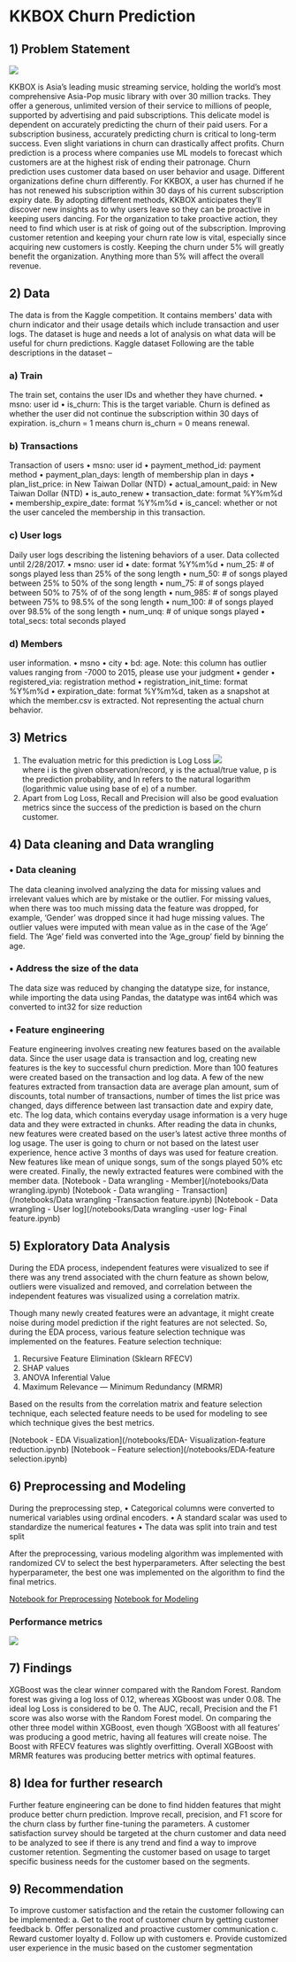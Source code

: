 # KKBOX Churn Prediction

## 1)	Problem Statement

 ![](/docs/image/churn.jpg)
 
KKBOX is Asia’s leading music streaming service, holding the world’s most comprehensive Asia-Pop music library with over 30 million tracks. They offer a generous, unlimited version of their service to millions of people, supported by advertising and paid subscriptions. This delicate model is dependent on accurately predicting the churn of their paid users. For a subscription business, accurately predicting churn is critical to long-term success. Even slight variations in churn can drastically affect profits. Churn prediction is a process where companies use ML models to forecast which customers are at the highest risk of ending their patronage. Churn prediction uses customer data based on user behavior and usage.
Different organizations define churn differently. For KKBOX, a user has churned if he has not renewed his subscription within 30 days of his current subscription expiry date.  By adopting different methods, KKBOX anticipates they’ll discover new insights as to why users leave so they can be proactive in keeping users dancing. For the organization to take proactive action, they need to find which user is at risk of going out of the subscription.
Improving customer retention and keeping your churn rate low is vital, especially since acquiring new customers is costly. Keeping the churn under 5% will greatly benefit the organization. Anything more than 5% will affect the overall revenue.

## 2)	Data
The data is from the Kaggle competition. It contains members' data with churn indicator and their usage details which include transaction and user logs. The dataset is huge and needs a lot of analysis on what data will be useful for churn predictions.
Kaggle dataset
Following are the table descriptions in the dataset –
### a)	Train
The train set, contains the user IDs and whether they have churned.
•	msno: user id
•	is_churn: This is the target variable. Churn is defined as whether the user did not continue the subscription within 30 days of expiration. is_churn = 1 means churn is_churn = 0 means renewal.
### b)	Transactions
 Transaction of users 
•	msno: user id
•	payment_method_id: payment method
•	payment_plan_days: length of membership plan in days
•	plan_list_price: in New Taiwan Dollar (NTD)
•	actual_amount_paid: in New Taiwan Dollar (NTD)
•	is_auto_renew
•	transaction_date: format %Y%m%d
•	membership_expire_date: format %Y%m%d
•	is_cancel: whether or not the user canceled the membership in this transaction.
### c)	User logs
Daily user logs describing the listening behaviors of a user. Data collected until 2/28/2017.
•	msno: user id
•	date: format %Y%m%d
•	num_25: # of songs played less than 25% of the song length
•	num_50: # of songs played between 25% to 50% of the song length
•	num_75: # of songs played between 50% to 75% of of the song length
•	num_985: # of songs played between 75% to 98.5% of the song length
•	num_100: # of songs played over 98.5% of the song length
•	num_unq: # of unique songs played
•	total_secs: total seconds played
### d)	Members
user information. 
•	msno
•	city
•	bd: age. Note: this column has outlier values ranging from -7000 to 2015, please use your judgment
•	gender
•	registered_via: registration method
•	registration_init_time: format %Y%m%d
•	expiration_date: format %Y%m%d, taken as a snapshot at which the member.csv is extracted. Not representing the actual churn behavior.
## 3)	Metrics
1)	The evaluation metric for this prediction is Log Loss
 ![](/docs/image/Logloss.png)	
where i is the given observation/record, y is the actual/true value, p is the prediction probability, and ln refers to the natural logarithm (logarithmic value using base of e) of a number.
2)	Apart from Log Loss, Recall and Precision will also be good evaluation metrics since the success of the prediction is based on the churn customer.

## 4)	Data cleaning and Data wrangling

### •	Data cleaning
The data cleaning involved analyzing the data for missing values and irrelevant values which are by mistake or the outlier. For missing values, when there was too much missing data the feature was dropped, for example, ‘Gender’ was dropped since it had huge missing values. The outlier values were imputed with mean value as in the case of the ‘Age’ field. The ‘Age’ field was converted into the ‘Age_group’ field by binning the age.
### •	Address the size of the data
The data size was reduced by changing the datatype size, for instance, while importing the data using Pandas, the datatype was int64 which was converted to int32 for size reduction
### •	Feature engineering
Feature engineering involves creating new features based on the available data. Since the user usage data is transaction and log, creating new features is the key to successful churn prediction. More than 100 features were created based on the transaction and log data.
A few of the new features extracted from transaction data are average plan amount, sum of discounts, total number of transactions, number of times the list price was changed, days difference between last transaction date and expiry date, etc.
The log data, which contains everyday usage information is a very huge data and they were extracted in chunks. After reading the data in chunks, new features were created based on the user’s latest active three months of log usage. The user is going to churn or not based on the latest user experience, hence active 3 months of days was used for feature creation. New features like mean of unique songs, sum of the songs played 50% etc were created. Finally, the newly extracted features were combined with the member data.
[Notebook - Data wrangling - Member](/notebooks/Data wrangling.ipynb)
[Notebook - Data wrangling - Transaction](/notebooks/Data wrangling -Transaction feature.ipynb)
[Notebook - Data wrangling - User log](/notebooks/Data wrangling -user log- Final feature.ipynb)

## 5)	Exploratory Data Analysis
During the EDA process, independent features were visualized to see if there was any trend associated with the churn feature as shown below, outliers were visualized and removed, and correlation between the independent features was visualized using a correlation matrix. 
 
Though many newly created features were an advantage, it might create noise during model prediction if the right features are not selected. So, during the EDA process, various feature selection technique was implemented on the features. 
Feature selection technique:
1)	Recursive Feature Elimination (Sklearn RFECV)
2)	SHAP values
3)	ANOVA Inferential Value
4)	Maximum Relevance — Minimum Redundancy (MRMR)

Based on the results from the correlation matrix and feature selection technique, each selected feature needs to be used for modeling to see which technique gives the best metrics.

[Notebook - EDA Visualization](/notebooks/EDA- Visualization-feature reduction.ipynb)
[Notebook – Feature selection](/notebooks/EDA-feature selection.ipynb)

## 6)	Preprocessing and Modeling
During the preprocessing step, 
•	Categorical columns were converted to numerical variables using ordinal encoders. 
•	A standard scalar was used to standardize the numerical features
•	The data was split into train and test split

After the preprocessing, various modeling algorithm was implemented with randomized CV to select the best hyperparameters. After selecting the best hyperparameter, the best one was implemented on the algorithm to find the final metrics. 

[Notebook for Preprocessing](/notebooks/Preprocessing.ipynb)
[Notebook for Modeling](/notebooks/Modeling.ipynb)

### Performance metrics
 ![](/docs/image/Metrics.jpg)

## 7)	Findings
XGBoost was the clear winner compared with the Random Forest. Random forest was giving a log loss of 0.12, whereas XGboost was under 0.08. The ideal log Loss is considered to be 0.  The AUC, recall, Precision and the F1 score was also worse with the Random Forest model. On comparing the other three model within XGBoost, even though ‘XGBoost with all features’ was producing a good metric, having all features will create noise. The Boost with RFECV features was slightly overfitting. Overall XGBoost with MRMR features was producing better metrics with optimal features.

## 8)	Idea for further research
Further feature engineering can be done to find hidden features that might produce better churn prediction. Improve recall, precision, and F1 score for the churn class by further fine-tuning the parameters. A customer satisfaction survey should be targeted at the churn customer and data need to be analyzed to see if there is any trend and find a way to improve customer retention. Segmenting the customer based on usage to target specific business needs for the customer based on the segments.

## 9)	Recommendation
To improve customer satisfaction and the retain the customer following can be implemented:
a.	Get to the root of customer churn by getting customer feedback
b.	Offer personalized and proactive customer communication
c.	Reward customer loyalty
d.	Follow up with customers
e.	Provide customized user experience in the music based on the customer segmentation

